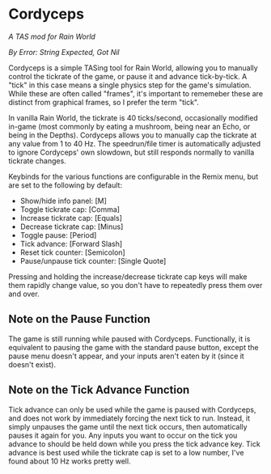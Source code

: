 # Cordyceps
*A TAS mod for Rain World*

*By Error: String Expected, Got Nil*

Cordyceps is a simple TASing tool for Rain World, allowing you to manually control the tickrate of the game, or pause it and advance tick-by-tick. A "tick" in this case means a single physics step for the game's simulation. While these are often called "frames", it's important to rememeber these are distinct from graphical frames, so I prefer the term "tick".

In vanilla Rain World, the tickrate is 40 ticks/second, occasionally modified in-game (most commonly by eating a mushroom, being near an Echo, or being in the Depths). Cordyceps allows you to manually cap the tickrate at any value from 1 to 40 Hz. The speedrun/file timer is automatically adjusted to ignore Cordyceps' own slowdown, but still responds normally to vanilla tickrate changes.

Keybinds for the various functions are configurable in the Remix menu, but are set to the following by default:
- Show/hide info panel: \[M\]
- Toggle tickrate cap: \[Comma\]
- Increase tickrate cap: \[Equals\]
- Decrease tickrate cap: \[Minus\]
- Toggle pause: \[Period\]
- Tick advance: \[Forward Slash\]
- Reset tick counter: \[Semicolon\]
- Pause/unpause tick counter: \[Single Quote\]

Pressing and holding the increase/decrease tickrate cap keys will make them rapidly change value, so you don't have to repeatedly press them over and over.

## Note on the Pause Function
The game is still running while paused with Cordyceps. Functionally, it is equivalent to pausing the game with the standard pause button, except the pause menu doesn't appear, and your inputs aren't eaten by it (since it doesn't exist).

## Note on the Tick Advance Function
Tick advance can only be used while the game is paused with Cordyceps, and does not work by immediately forcing the next tick to run. Instead, it simply unpauses the game until the next tick occurs, then automatically pauses it again for you. Any inputs you want to occur on the tick you advance to should be held down while you press the tick advance key. Tick advance is best used while the tickrate cap is set to a low number, I've found about 10 Hz works pretty well.
